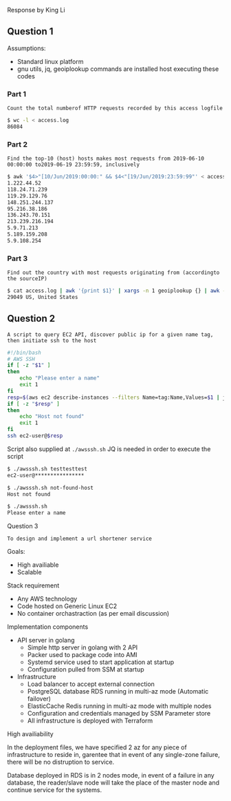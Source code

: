 Response by King Li

## Question 1

Assumptions:
- Standard linux platform
- gnu utils, jq, geoiplookup commands are installed host executing these codes

### Part 1

    Count​ the total​ number​​of HTTP​ requests​ recorded​ by​ this​ access​ logfile

```bash
$ wc -l < access.log
86084
```

### Part 2

    Find​ the top-10​ (host)​ hosts​ makes​ most​ requests​ from​ 2019-06-10​ 00:00:00​ to2019-06-19​ 23:59:59,​ inclusively

```bash
$ awk '$4>"[10/Jun/2019:00:00:" && $4<"[19/Jun/2019:23:59:99"' < access.log | awk '{print $1}' | sort | uniq -c | sort -rn | head -n 10 | awk '{print $2}'
1.222.44.52
118.24.71.239
119.29.129.76
148.251.244.137
95.216.38.186
136.243.70.151
213.239.216.194
5.9.71.213
5.189.159.208
5.9.108.254
```

### Part 3

    Find​ out the​ country​ with​ most​ requests​ originating​ from​ (according​​to the source​IP)


```bash
$ cat access.log | awk '{print $1}' | xargs -n 1 geoiplookup {} | awk -F": " '$2 !~ /can/' | sed -r 's/GeoIP Country( V6)? Edition: //g' | sort -rn | uniq -c | sort -nr | head -n 1
29049 US, United States
```

## Question 2

    A script to query EC2 API, discover public ip for a given name tag, then initiate ssh to the host

```bash
#!/bin/bash
# AWS SSH
if [ -z "$1" ]
then 
    echo "Please enter a name"
    exit 1
fi
resp=$(aws ec2 describe-instances --filters Name=tag:Name,Values=$1 | jq -r ".Reservations[].Instances[].PublicIpAddress")
if [ -z "$resp" ]
then
    echo "Host not found"
    exit 1
fi
ssh ec2-user@$resp
```

Script also supplied at `./awsssh.sh`
JQ is needed in order to execute the script

```bash
$ ./awsssh.sh testtesttest
ec2-user@****************

$ ./awsssh.sh not-found-host
Host not found

$ ./awsssh.sh
Please enter a name
```

Question 3

    To design and implement a url shortener service

Goals:
- High availiable
- Scalable

Stack requirement
- Any AWS technology
- Code hosted on Generic Linux EC2
- No container orchastraction (as per email discussion)

Implementation components
- API server in golang
  - Simple http server in golang with 2 API
  - Packer used to package code into AMI
  - Systemd service used to start application at startup
  - Configuration pulled from SSM at startup
- Infrastructure
  - Load balancer to accept external connection
  - PostgreSQL database RDS running in multi-az mode (Automatic failover)
  - ElasticCache Redis running in multi-az mode with multiple nodes
  - Configuration and credentials managed by SSM Parameter store
  - All infrastructure is deployed with Terraform

High availiability

In the deployment files, we have specified 2 az for any piece of infrastructure to reside in, garentee that in event of any single-zone failure, there will be no distruption to service.

Database deployed in RDS is in 2 nodes mode, in event of a failure in any database, the reader/slave node will take the place of the master node and continue service for the systems.
